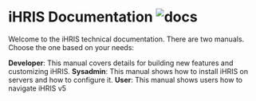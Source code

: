 # iHRIS Documentation ![docs](https://github.com/iHRIS/ihris-documentation/workflows/docs/badge.svg)

Welcome to the iHRIS technical documentation. There are two manuals. Choose the one based on your needs:

**Developer**: This manual covers details for building new features and customizing iHRIS.
**Sysadmin**: This manual shows how to install iHRIS on servers and how to configure it.
**User**: This manual shows users how to navigate iHRIS v5
